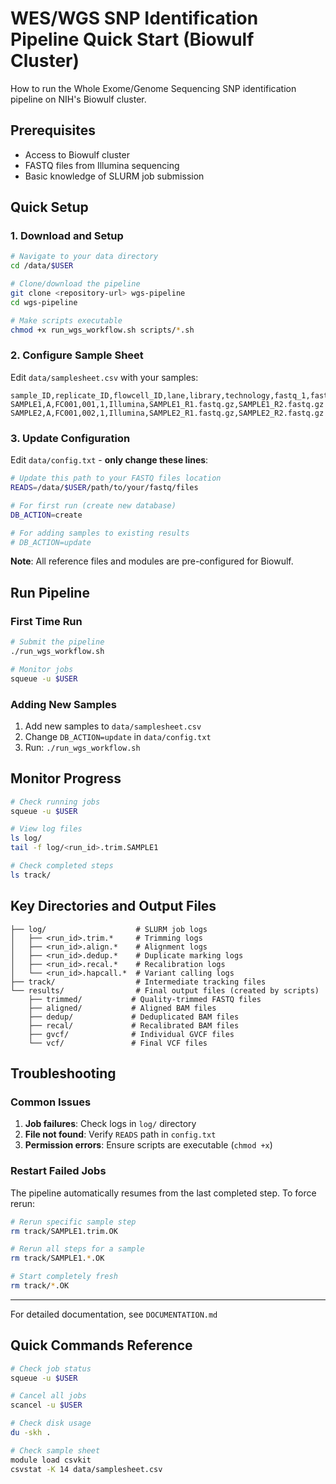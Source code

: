 # WES/WGS SNP Identification Pipeline Quick Start (Biowulf Cluster)

How to run the Whole Exome/Genome Sequencing SNP identification pipeline on NIH's Biowulf cluster.

## Prerequisites

- Access to Biowulf cluster
- FASTQ files from Illumina sequencing
- Basic knowledge of SLURM job submission

## Quick Setup

### 1. Download and Setup

```bash
# Navigate to your data directory
cd /data/$USER

# Clone/download the pipeline
git clone <repository-url> wgs-pipeline
cd wgs-pipeline

# Make scripts executable
chmod +x run_wgs_workflow.sh scripts/*.sh
```

### 2. Configure Sample Sheet

Edit `data/samplesheet.csv` with your samples:

```csv
sample_ID,replicate_ID,flowcell_ID,lane,library,technology,fastq_1,fastq_2
SAMPLE1,A,FC001,001,1,Illumina,SAMPLE1_R1.fastq.gz,SAMPLE1_R2.fastq.gz
SAMPLE2,A,FC001,002,1,Illumina,SAMPLE2_R1.fastq.gz,SAMPLE2_R2.fastq.gz
```

### 3. Update Configuration

Edit `data/config.txt` - **only change these lines**:

```bash
# Update this path to your FASTQ files location
READS=/data/$USER/path/to/your/fastq/files

# For first run (create new database)
DB_ACTION=create

# For adding samples to existing results
# DB_ACTION=update
```

**Note**: All reference files and modules are pre-configured for Biowulf.

## Run Pipeline

### First Time Run

```bash
# Submit the pipeline
./run_wgs_workflow.sh

# Monitor jobs
squeue -u $USER
```

### Adding New Samples

1. Add new samples to `data/samplesheet.csv`
2. Change `DB_ACTION=update` in `data/config.txt`
3. Run: `./run_wgs_workflow.sh`

## Monitor Progress

```bash
# Check running jobs
squeue -u $USER

# View log files
ls log/
tail -f log/<run_id>.trim.SAMPLE1

# Check completed steps
ls track/
```

## Key Directories and Output Files

```
├── log/                    # SLURM job logs
│   ├── <run_id>.trim.*     # Trimming logs
│   ├── <run_id>.align.*    # Alignment logs
│   ├── <run_id>.dedup.*    # Duplicate marking logs
│   ├── <run_id>.recal.*    # Recalibration logs
│   └── <run_id>.hapcall.*  # Variant calling logs
├── track/                  # Intermediate tracking files
└── results/                # Final output files (created by scripts)
    ├── trimmed/           # Quality-trimmed FASTQ files
    ├── aligned/           # Aligned BAM files
    ├── dedup/             # Deduplicated BAM files
    ├── recal/             # Recalibrated BAM files
    ├── gvcf/              # Individual GVCF files
    └── vcf/               # Final VCF files
```

## Troubleshooting

### Common Issues

1. **Job failures**: Check logs in `log/` directory
2. **File not found**: Verify `READS` path in `config.txt`
3. **Permission errors**: Ensure scripts are executable (`chmod +x`)

### Restart Failed Jobs

The pipeline automatically resumes from the last completed step. To force rerun:

```bash
# Rerun specific sample step
rm track/SAMPLE1.trim.OK

# Rerun all steps for a sample
rm track/SAMPLE1.*.OK

# Start completely fresh
rm track/*.OK
```

---

For detailed documentation, see `DOCUMENTATION.md`

## Quick Commands Reference

```bash
# Check job status
squeue -u $USER

# Cancel all jobs
scancel -u $USER

# Check disk usage
du -skh .

# Check sample sheet
module load csvkit
csvstat -K 14 data/samplesheet.csv

```
